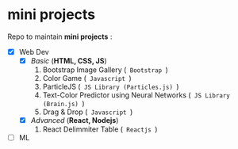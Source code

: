 # mini projects
Repo to maintain **mini projects** :
* [x] Web Dev
  * [x] _Basic_ (**HTML, CSS, JS**)
    1. Bootstrap Image Gallery (<code> Bootstrap </code>)
    2. Color Game (<code> Javascript </code>)
    3. ParticleJS (<code> JS Library (Particles.js) </code>)
    4. Text-Color Predictor using Neural Networks (<code> JS Library (Brain.js) </code>)
    5. Drag & Drop (<code> Javascript </code>)
  * [X] _Advanced_ (**React, Nodejs**)
    1. React Delimmiter Table (<code> Reactjs </code>)
* [ ] ML
